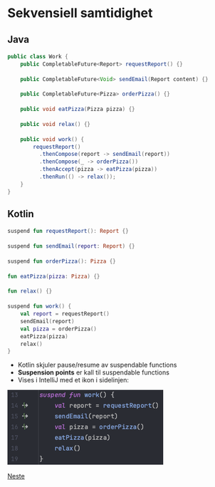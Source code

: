 # Sekvensiell samtidighet

## Java

```java
public class Work {
    public CompletableFuture<Report> requestReport() {}

    public CompletableFuture<Void> sendEmail(Report content) {}

    public CompletableFuture<Pizza> orderPizza() {}
    
    public void eatPizza(Pizza pizza) {}
  
    public void relax() {} 

    public void work() {
        requestReport()
          .thenCompose(report -> sendEmail(report))
          .thenCompose(_ -> orderPizza())
          .thenAccept(pizza -> eatPizza(pizza))
          .thenRun(() -> relax());
    }
}
```

## Kotlin

```kotlin
suspend fun requestReport(): Report {}

suspend fun sendEmail(report: Report) {}

suspend fun orderPizza(): Pizza {}

fun eatPizza(pizza: Pizza) {}

fun relax() {}

suspend fun work() {
    val report = requestReport()
    sendEmail(report)
    val pizza = orderPizza()
    eatPizza(pizza)
    relax()
}
```

- Kotlin skjuler pause/resume av suspendable functions
- **Suspension points** er kall til suspendable functions
- Vises i IntelliJ med et ikon i sidelinjen:

![Suspending icon in gutter](05b-img.png)

[Neste](06-kotlinx.md)

